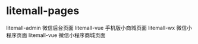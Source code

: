 # litemall-pages
litemall-admin	微信后台页面
litemall-vue	手机版小商城页面
litemall-wx		微信小程序页面
litemall-vue	微信小程序商城页面